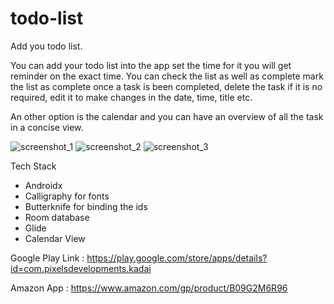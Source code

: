 # todo-list
Add you todo list. 

You can add your todo list into the app set the time for it you will get reminder on the exact time. You can check the list as well as complete mark the list as complete once a task is been completed, delete the task if it is no required, edit it to make changes in the date, time, title etc. 

An other option is the calendar and you can have an overview of all the task in a concise view.


![screenshot_1](https://user-images.githubusercontent.com/45158663/133871889-540a9be6-e029-47ce-8182-ffce0ec59432.png) ![screenshot_2](https://user-images.githubusercontent.com/45158663/133871892-8c05e5f2-a310-4bdc-ac1b-f6998385c9f9.png) ![screenshot_3](https://user-images.githubusercontent.com/45158663/133871900-c0b77d39-4318-4a44-9845-af5e07816bbc.png) 

Tech Stack
- Androidx
- Calligraphy for fonts
- Butterknife for binding the ids
- Room database
- Glide
- Calendar View

Google Play Link : https://play.google.com/store/apps/details?id=com.pixelsdevelopments.kadai

Amazon App : https://www.amazon.com/gp/product/B09G2M6R96
